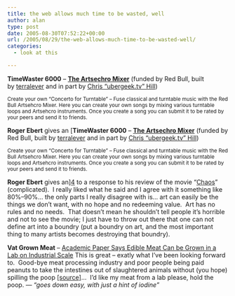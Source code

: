 ```yaml
---
title: the web allows much time to be wasted, well
author: alan
type: post
date: 2005-08-30T07:52:22+00:00
url: /2005/08/29/the-web-allows-much-time-to-be-wasted-well/
categories:
  - look at this

---
```

**TimeWaster 6000** &ndash; [**The Artsechro Mixer**][1] (funded by Red Bull, built by&nbsp;[terralever][2] and in part by&nbsp;[Chris &ldquo;ubergeek.tv&rdquo;&nbsp;Hill][3])

<small>Create your own &#8220;Concerto for Turntable&#8221; &#8211; Fuse classical and turntable music with the Red Bull Artsehcro Mixer. Here you can create your own songs by mixing various turntable loops and Artsehcro instruments. Once you create a song you can submit it to be rated by your peers and send it to friends. </small>

**Roger Ebert** gives an [**TimeWaster 6000** &ndash; [**The Artsechro Mixer**][1] (funded by Red Bull, built by&nbsp;[terralever][2] and in part by&nbsp;[Chris &ldquo;ubergeek.tv&rdquo;&nbsp;Hill][3])

<small>Create your own &#8220;Concerto for Turntable&#8221; &#8211; Fuse classical and turntable music with the Red Bull Artsehcro Mixer. Here you can create your own songs by mixing various turntable loops and Artsehcro instruments. Once you create a song you can submit it to be rated by your peers and send it to friends. </small>

**Roger Ebert** gives an][4] to a response to his review of&nbsp;the movie &ldquo;[Chaos][5]&rdquo; (complicated).&nbsp; I really liked what he said and I agree with it something like 80%&ndash;90%&hellip; the only parts I really disagree with is&hellip; art can easily be the things we don&rsquo;t want, with no hope and no redeeming value.&nbsp; Art has no rules and no needs.&nbsp; That doesn&rsquo;t mean he shouldn&rsquo;t tell people it&rsquo;s horrible and not to see the movie; I just have to throw out there that one can not define art into a boundry (put a boundry on art, and the most important thing to&nbsp;many artists&nbsp;becomes destroying that boundry).

**Vat Grown Meat**&nbsp;&ndash; [Academic Paper Says Edible Meat Can be Grown in a Lab on Industrial Scale][6]
This is great &ndash; exatly what I&rsquo;ve been looking forward to.&nbsp; Good-bye meat processing industry and poor people being paid peanuts to take the intestines out of slaughtered animals without (you hope) spilling the poop [[source]][7]&hellip;&nbsp; I&rsquo;d like my meat from a lab please, hold the poop. &mdash; _&ldquo;goes down easy, with just a hint of iodine&rdquo;_


 [1]: http://www.redbullartsehcro.com/forums/Flash/mixgame.aspx
 [2]: http://www.terralever.com/
 [3]: http://ubergeek.tv/article.php?pid=103
 [4]: http://rogerebert.suntimes.com/apps/pbcs.dll/article?AID=/20050818/COMMENTARY/508190304
 [5]: http://rogerebert.suntimes.com/apps/pbcs.dll/classifieds?category=REVIEWS01&TITLESearch=Chaos&ToDate=20051231
 [6]: http://www.gizmag.com/go/4439/
 [7]: http://www.amazon.com/exec/obidos/tg/detail/-/0060938455/103-0239586-2188607?v=glance
